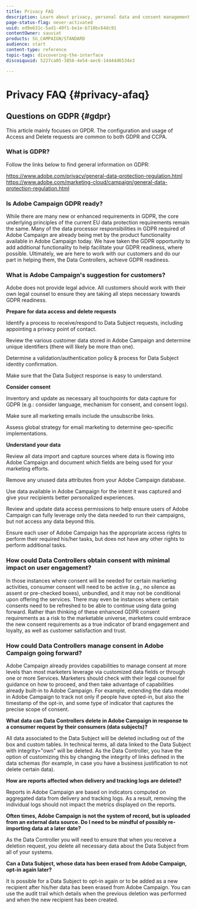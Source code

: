 ```yaml
---
title: Privacy FAQ
description: Learn about privacy, personal data and consent management in Adobe Campaign Standard
page-status-flag: never-activated
uuid: ed9e631c-5ad1-49f1-be1e-b710bc64dc91
contentOwner: sauviat
products: SG_CAMPAIGN/STANDARD
audience: start
content-type: reference
topic-tags: discovering-the-interface
discoiquuid: 5227ca05-3856-4e54-aec6-14444d6534e3

---
```


# Privacy FAQ {#privacy-afaq}

## Questions on GDPR {#gdpr}

This article mainly focuses on GPDR. The configuration and usage of Access and Delete requests are common to both GDPR and CCPA. 

### What is GDPR?

Follow the links below to find general information on GDPR:

https://www.adobe.com/privacy/general-data-protection-regulation.html
https://www.adobe.com/marketing-cloud/campaign/general-data-protection-regulation.html

### Is Adobe Campaign GDPR ready?

While there are many new or enhanced requirements in GDPR, the core underlying principles of the current EU data protection requirements remain the same. Many of the data processor responsibilities in GDPR required of Adobe Campaign are already being met by the product functionality available in Adobe Campaign today. We have taken the GDPR opportunity to add additional functionality to help facilitate your GDPR readiness, where possible. Ultimately, we are here to work with our customers and do our part in helping them, the Data Controllers, achieve GDPR readiness.

### What is Adobe Campaign's suggestion for customers?

Adobe does not provide legal advice. All customers should work with their own legal counsel to ensure they are taking all steps necessary towards GDPR readiness.

**Prepare for data access and delete requests**

Identify a process to receive/respond to Data Subject requests, including appointing a privacy point of contact.

Review the various customer data stored in Adobe Campaign and determine unique identifiers (there will likely be more than one).

Determine a validation/authentication policy & process for Data Subject identity confirmation.

Make sure that the Data Subject response is easy to understand.

**Consider consent**

Inventory and update as necessary all touchpoints for data capture for GDPR (e.g.: consider language, mechanism for consent, and consent logs).

Make sure all marketing emails include the unsubscribe links.

Assess global strategy for email marketing to determine geo-specific implementations.

**Understand your data**

Review all data import and capture sources where data is flowing into Adobe Campaign and document which fields are being used for your marketing efforts.

Remove any unused data attributes from your Adobe Campaign database.

Use data available in Adobe Campaign for the intent it was captured and give your recipients better personalized experiences.

Review and update data access permissions to help ensure users of Adobe Campaign can fully leverage only the data needed to run their campaigns, but not access any data beyond this.

Ensure each user of Adobe Campaign has the appropriate access rights to perform their required his/her tasks, but does not have any other rights to perform additional tasks.

### How could Data Controllers obtain consent with minimal impact on user engagement?

In those instances where consent will be needed for certain marketing activities, consumer consent will need to be active (e.g., no silence as assent or pre-checked boxes), unbundled, and it may not be conditional upon offering the services. There may even be instances where certain consents need to be refreshed to be able to continue using data going forward. Rather than thinking of these enhanced GDPR consent requirements as a risk to the marketable universe, marketers could embrace the new consent requirements as a true indicator of brand engagement and loyalty, as well as customer satisfaction and trust.

### How could Data Controllers manage consent in Adobe Campaign going forward?

Adobe Campaign already provides capabilities to manage consent at more levels than most marketers leverage via customized data fields or through one or more Services. Marketers should check with their legal counsel for guidance on how to proceed, and then take advantage of capabilities already built-in to Adobe Campaign. For example, extending the data model in Adobe Campaign to track not only if people have opted-in, but also the timestamp of the opt-in, and some type of indicator that captures the precise scope of consent.

**What data can Data Controllers delete in Adobe Campaign in response to a consumer request by their consumers (data subjects)?**

All data associated to the Data Subject will be deleted including out of the box and custom tables. In technical terms, all data linked to the Data Subject with integrity="own" will be deleted. As the Data Controller, you have the option of customizing this by changing the integrity of links defined in the data schemas (for example, in case you have a business justification to not delete certain data).

**How are reports affected when delivery and tracking logs are deleted?**

Reports in Adobe Campaign are based on indicators computed on aggregated data from delivery and tracking logs. As a result, removing the individual logs should not impact the metrics displayed on the reports.

**Often times, Adobe Campaign is not the system of record, but is uploaded from an external data source. Do I need to be mindful of possibly re-importing data at a later date?**

As the Data Controller you will need to ensure that when you receive a deletion request, you delete all necessary data about the Data Subject from all of your systems.

**Can a Data Subject, whose data has been erased from Adobe Campaign, opt-in again later?**

It is possible for a Data Subject to opt-in again or to be added as a new recipient after his/her data has been erased from Adobe Campaign. You can use the audit trail which details when the previous deletion was performed and when the new recipient has been created.
